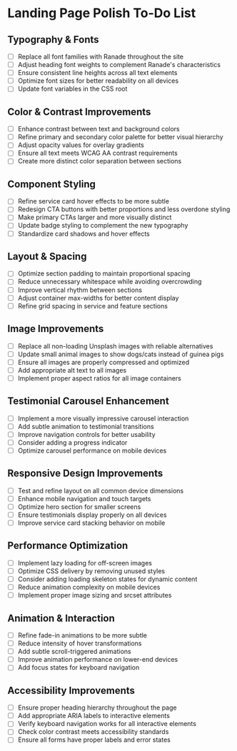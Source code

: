 # Landing Page Polish To-Do List

## Typography & Fonts
- [ ] Replace all font families with Ranade throughout the site
- [ ] Adjust heading font weights to complement Ranade's characteristics
- [ ] Ensure consistent line heights across all text elements
- [ ] Optimize font sizes for better readability on all devices
- [ ] Update font variables in the CSS root

## Color & Contrast Improvements
- [ ] Enhance contrast between text and background colors
- [ ] Refine primary and secondary color palette for better visual hierarchy
- [ ] Adjust opacity values for overlay gradients
- [ ] Ensure all text meets WCAG AA contrast requirements
- [ ] Create more distinct color separation between sections

## Component Styling
- [ ] Refine service card hover effects to be more subtle
- [ ] Redesign CTA buttons with better proportions and less overdone styling
- [ ] Make primary CTAs larger and more visually distinct
- [ ] Update badge styling to complement the new typography
- [ ] Standardize card shadows and hover effects

## Layout & Spacing
- [ ] Optimize section padding to maintain proportional spacing
- [ ] Reduce unnecessary whitespace while avoiding overcrowding
- [ ] Improve vertical rhythm between sections
- [ ] Adjust container max-widths for better content display
- [ ] Refine grid spacing in service and feature sections

## Image Improvements
- [ ] Replace all non-loading Unsplash images with reliable alternatives
- [ ] Update small animal images to show dogs/cats instead of guinea pigs
- [ ] Ensure all images are properly compressed and optimized
- [ ] Add appropriate alt text to all images
- [ ] Implement proper aspect ratios for all image containers

## Testimonial Carousel Enhancement
- [ ] Implement a more visually impressive carousel interaction
- [ ] Add subtle animation to testimonial transitions
- [ ] Improve navigation controls for better usability
- [ ] Consider adding a progress indicator
- [ ] Optimize carousel performance on mobile devices

## Responsive Design Improvements
- [ ] Test and refine layout on all common device dimensions
- [ ] Enhance mobile navigation and touch targets
- [ ] Optimize hero section for smaller screens
- [ ] Ensure testimonials display properly on all devices
- [ ] Improve service card stacking behavior on mobile

## Performance Optimization
- [ ] Implement lazy loading for off-screen images
- [ ] Optimize CSS delivery by removing unused styles
- [ ] Consider adding loading skeleton states for dynamic content
- [ ] Reduce animation complexity on mobile devices
- [ ] Implement proper image sizing and srcset attributes

## Animation & Interaction
- [ ] Refine fade-in animations to be more subtle
- [ ] Reduce intensity of hover transformations
- [ ] Add subtle scroll-triggered animations
- [ ] Improve animation performance on lower-end devices
- [ ] Add focus states for keyboard navigation

## Accessibility Improvements
- [ ] Ensure proper heading hierarchy throughout the page
- [ ] Add appropriate ARIA labels to interactive elements
- [ ] Verify keyboard navigation works for all interactive elements
- [ ] Check color contrast meets accessibility standards
- [ ] Ensure all forms have proper labels and error states 
